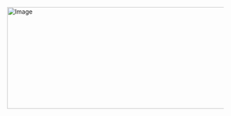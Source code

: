 <img width="575" height="237" alt="Image" src="https://github.com/user-attachments/assets/2926dac0-bfeb-4162-87ea-0abe1cd232f9" />
